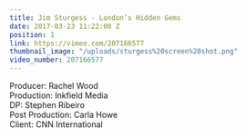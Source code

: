 ```yaml
---
title: Jim Sturgess - London’s Hidden Gems
date: 2017-03-23 11:22:00 Z
position: 1
link: https://vimeo.com/207166577
thumbnail_image: "/uploads/sturgess%20screen%20shot.png"
video_number: 207166577
---
```


Producer: Rachel Wood<br>
Production: Inkfield Media<br>
DP: Stephen Ribeiro<br>
Post Production: Carla Howe<br>
Client: CNN International<br>